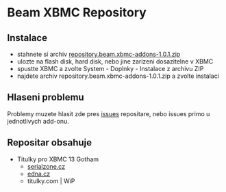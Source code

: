 Beam XBMC Repository
===========================

Instalace
---------

- stahnete si archiv [repository.beam.xbmc-addons-1.0.1.zip](http://beam.github.io/repository.beam.xbmc-addons/packages/repository.beam.xbmc-addons/repository.beam.xbmc-addons-1.0.1.zip)
- ulozte na flash disk, hard disk, nebo jine zarizeni dosazitelne v XBMC
- spustte XBMC a zvolte System - Doplnky - Instalace z archivu ZIP
- najdete archiv repository.beam.xbmc-addons-1.0.1.zip a zvolte instalaci

Hlaseni problemu
----------------
Problemy muzete hlasit zde pres [issues](https://github.com/beam/repository.beam.xbmc-addons/issues) repositare, nebo issues primo u jednotlivych add-onu.

Repositar obsahuje
------------------

* Titulky pro XBMC 13 Gotham
  * [serialzone.cz](https://github.com/beam/service.subtitles.serialzone.cz)
  * [edna.cz](https://github.com/beam/service.subtitles.edna.cz)
  * titulky.com | WiP
